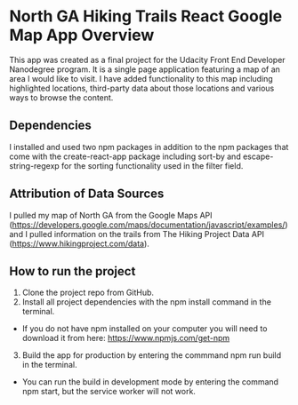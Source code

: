 # North GA Hiking Trails React Google Map App Overview
This app was created as a final project for the Udacity Front End Developer Nanodegree program. 
It is a single page application featuring a map of an area I would like to visit. 
I have added functionality to this map including highlighted locations, 
third-party data about those locations and various ways to browse the content.

## Dependencies
I installed and used two npm packages in addition to the npm packages that come with the
create-react-app package including sort-by and escape-string-regexp for the sorting functionality 
used in the filter field.

## Attribution of Data Sources
I pulled my map of North GA from the Google Maps API (https://developers.google.com/maps/documentation/javascript/examples/) 
and I pulled information on the trails from The Hiking Project Data API (https://www.hikingproject.com/data).

## How to run the project
1. Clone the project repo from GitHub.
2. Install all project dependencies with the npm install command in the terminal.
* If you do not have npm installed on your computer you will need to download it from here: https://www.npmjs.com/get-npm
3. Build the app for production by entering the commmand npm run build in the terminal.
* You can run the build in development mode by entering the command npm start, but the service worker will not work.

